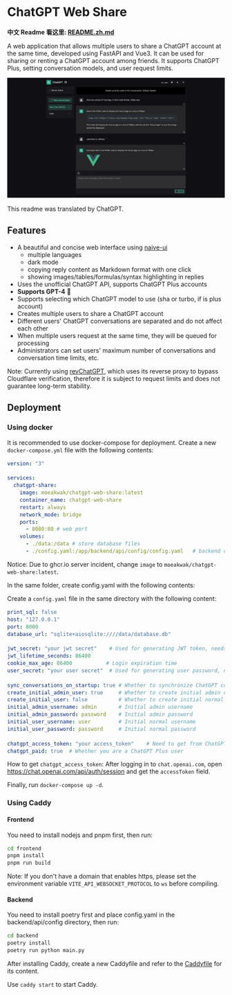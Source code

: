 # ChatGPT Web Share

**中文 Readme 看这里: [README.zh.md](README.zh.md)**

A web application that allows multiple users to share a ChatGPT account at the same time, developed using FastAPI and Vue3. It can be used for sharing or renting a ChatGPT account among friends. It supports ChatGPT Plus, setting conversation models, and user request limits.

![screenshot](screenshot.en.jpeg)

This readme was translated by ChatGPT.

## Features

- A beautiful and concise web interface using [naive-ui](https://www.naiveui.com/)
  - multiple languages
  - dark mode
  - copying reply content as Markdown format with one click
  - showing images/tables/formulas/syntax highlighting in replies
- Uses the unofficial ChatGPT API, supports ChatGPT Plus accounts
- **Supports GPT-4** 🥳
- Supports selecting which ChatGPT model to use (sha or turbo, if is plus account)
- Creates multiple users to share a ChatGPT account
- Different users' ChatGPT conversations are separated and do not affect each other
- When multiple users request at the same time, they will be queued for processing
- Administrators can set users' maximum number of conversations and conversation time limits, etc.

Note: Currently using [revChatGPT](https://github.com/acheong08/ChatGPT), which uses its reverse proxy to bypass Cloudflare verification, therefore it is subject to request limits and does not guarantee long-term stability.

## Deployment

### Using docker

It is recommended to use docker-compose for deployment. Create a new `docker-compose.yml` file with the following contents:

```yaml
version: "3"

services:
  chatgpt-share:
    image: moeakwak/chatgpt-web-share:latest
    container_name: chatgpt-web-share
    restart: always
    network_mode: bridge
    ports:
      - 8080:80 # web port
    volumes:
      - ./data:/data # store database files
      - ./config.yaml:/app/backend/api/config/config.yaml   # backend config file
```
 
Notice: Due to ghcr.io server incident, change `image` to `moeakwak/chatgpt-web-share:latest`.

In the same folder, create config.yaml with the following contents:

Create a `config.yaml` file in the same directory with the following content:

```yaml
print_sql: false
host: "127.0.0.1"
port: 8000
database_url: "sqlite+aiosqlite:////data/database.db"

jwt_secret: "your jwt secret"    # Used for generating JWT token, needs to be set by yourself
jwt_lifetime_seconds: 86400
cookie_max_age: 86400           # Login expiration time
user_secret: "your user secret"  # Used for generating user password, needs to be set by yourself

sync_conversations_on_startup: true # Whether to synchronize ChatGPT conversations on startup, recommended to enable
create_initial_admin_user: true     # Whether to create initial admin user
create_initial_user: false          # Whether to create initial normal user
initial_admin_username: admin       # Initial admin username
initial_admin_password: password    # Initial admin password
initial_user_username: user         # Initial normal username
initial_user_password: password     # Initial normal password

chatgpt_access_token: "your access_token"    # Need to get from ChatGPT
chatgpt_paid: true  # Whether you are a ChatGPT Plus user
```

How to get `chatgpt_access_token`: After logging in to `chat.openai.com`, open https://chat.openai.com/api/auth/session and get the `accessToken` field.

Finally, run `docker-compose up -d`.

### Using Caddy

#### Frontend

You need to install nodejs and pnpm first, then run:

```bash
cd frontend
pnpm install
pnpm run build
```

Note: If you don't have a domain that enables https, please set the environment variable `VITE_API_WEBSOCKET_PROTOCOL` to `ws` before compiling.

#### Backend

You need to install poetry first and place config.yaml in the backend/api/config directory, then run:

```bash
cd backend
poetry install
poetry run python main.py
```

After installing Caddy, create a new Caddyfile and refer to the [Caddyfile](Caddyfile) for its content.

Use `caddy start` to start Caddy.